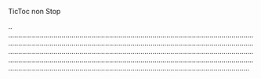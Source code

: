 TicToc non Stop

..
..........................................................................................................................................................................................................................................................................................................................................................................................................................................................................................................................................................................................................................................